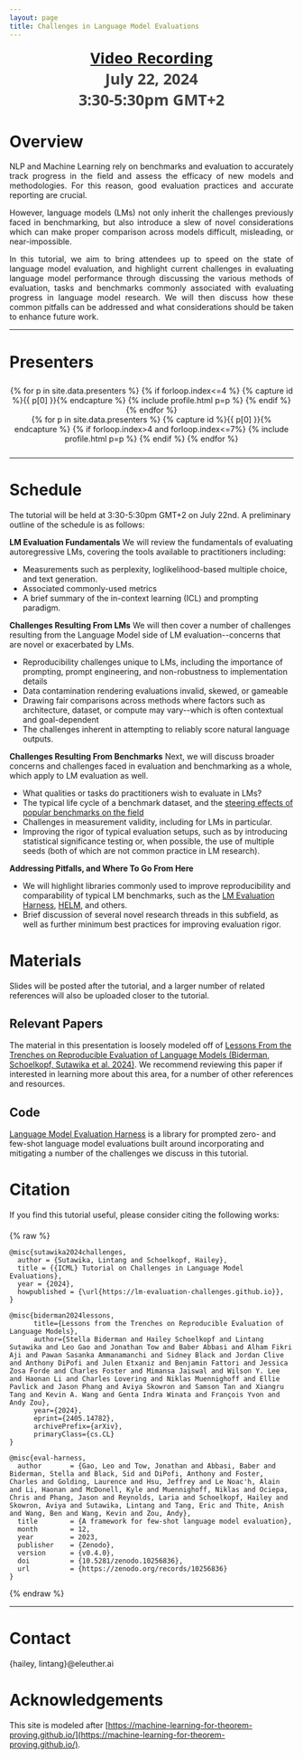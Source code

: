 ```yaml
---
layout: page
title: Challenges in Language Model Evaluations
---
```

<head>
  <link rel="icon" type="image/svg+xml" href="./img/ICML-logo.svg">
</head>
<div class="venue" style="font-size: 27px; display: block; font-family: 'Open Sans', 'Helvetica Neue', Helvetica, Arial, sans-serif; font-weight: 300; color: #404040; text-align: center;">
  <a target="_blank" href="https://icml.cc/virtual/2024/tutorial/35227"><strong>Video Recording</strong></a>
  <br>
  <strong>July 22, 2024<br>3:30-5:30pm GMT+2</strong>
</div>



<div class="sharethis-inline-share-buttons"></div>
<meta name="thumbnail" content="./img/ICML-logo.svg" />


# Overview

<div class="venue" style="text-align: justify;">
NLP and Machine Learning rely on benchmarks and evaluation to accurately track progress in the field and assess the efficacy of new models and methodologies. For this reason, good evaluation practices and accurate reporting are crucial. 

However, language models (LMs) not only inherit the challenges previously faced in benchmarking, but also introduce a slew of novel considerations which can make proper comparison across models difficult, misleading, or near-impossible. 

In this tutorial, we aim to bring attendees up to speed on the state of language model evaluation, and highlight current challenges in evaluating language model performance through discussing the various methods of evaluation, tasks and benchmarks commonly associated with evaluating progress in language model research. We will then discuss how these common pitfalls can be addressed and what considerations should be taken to enhance future work. 
</div>
<hr>


# Presenters
<div class="custom-container">
<div align="center" class="container" style="margin-top: 25px;margin-bottom: 25px;">
  <div class="row">
    {% for p in site.data.presenters %}
    {% if forloop.index<=4 %}
    {% capture id %}{{ p[0] }}{% endcapture %}
    {% include profile.html p=p %}
    {% endif %}
    {% endfor %}
  </div>
  <div class="row">
    {% for p in site.data.presenters %}
    {% capture id %}{{ p[0] }}{% endcapture %}
    {% if forloop.index>4 and forloop.index<=7%}
    {% include profile.html p=p %}
    {% endif %}
    {% endfor %}
  </div>
</div>
</div>
<hr>

<!-- # Panelists
<div class="container" style="margin-top: 20px;margin-bottom: 0px;">
  <div class="row">
    {% for p in site.data.panelists %}
    {% if forloop.index<=5 %}
    {% capture id %}{{ p[0] }}{% endcapture %}
    {% include profile.html p=p %}
    {% endif %}
    {% endfor %}
  </div>
  <div class="row">
    {% for p in site.data.panelists %}
    {% capture id %}{{ p[0] }}{% endcapture %}
    {% if forloop.index>5 and forloop.index<=10%}
    {% include profile.html p=p %}
    {% endif %}
    {% endfor %}
  </div>
  <div class="row">
    {% for p in site.data.panelists %}
    {% capture id %}{{ p[0] }}{% endcapture %}
    {% if forloop.index>10%}
    {% include profile.html p=p %}
    {% endif %}
    {% endfor %}
  </div>
</div>
<hr> -->

# Schedule

The tutorial will be held at 3:30-5:30pm GMT+2 on July 22nd. A preliminary outline of the schedule is as follows:

**LM Evaluation Fundamentals**
We will review the fundamentals of evaluating autoregressive LMs, covering the tools available to practitioners including: 
- Measurements such as perplexity, loglikelihood-based multiple choice, and text generation.
- Associated commonly-used metrics 
- A brief summary of the in-context learning (ICL) and prompting paradigm.

**Challenges Resulting From LMs**
We will then cover a number of challenges resulting from the Language Model side of LM evaluation--concerns that are novel or exacerbated by LMs.
- Reproducibility challenges unique to LMs, including the importance of prompting, prompt engineering, and non-robustness to implementation details
- Data contamination rendering evaluations invalid, skewed, or gameable
- Drawing fair comparisons across methods where factors such as architecture, dataset, or compute may vary--which is often contextual and goal-dependent
- The challenges inherent in attempting to reliably score natural language outputs. 

**Challenges Resulting From Benchmarks**
Next, we will discuss broader concerns and challenges faced in evaluation and benchmarking as a whole, which apply to LM evaluation as well.
- What qualities or tasks do practitioners wish to evaluate in LMs?
- The typical life cycle of a benchmark dataset, and the [steering effects of popular benchmarks on the field](https://arxiv.org/abs/2107.07002)
- Challenges in measurement validity, including for LMs in particular.
- Improving the rigor of typical evaluation setups, such as by introducing statistical significance testing or, when possible, the use of multiple seeds (both of which are not common practice in LM research).

**Addressing Pitfalls, and Where To Go From Here**
- We will highlight libraries commonly used to improve reproducibility and comparability of typical LM benchmarks, such as the [LM Evaluation Harness](https://github.com/EleutherAI/lm-evaluation-harness), [HELM](https://github.com/stanford-crfm/helm), and others.
- Brief discussion of several novel research threads in this subfield, as well as further minimum best practices for improving evaluation rigor.

# Materials

Slides will be posted after the tutorial, and a larger number of related references will also be uploaded closer to the tutorial.

## Relevant Papers

The material in this presentation is loosely modeled off of [Lessons From the Trenches on Reproducible Evaluation of Language Models (Biderman, Schoelkopf, Sutawika et al. 2024)](https://arxiv.org/abs/2405.14782). We recommend reviewing this paper if interested in learning more about this area, for a number of other references and resources.

## Code

[Language Model Evaluation Harness](https://github.com/EleutherAI/lm-evaluation-harness) is a library for prompted zero- and few-shot language model evaluations built around incorporating and mitigating a number of the challenges we discuss in this tutorial.


# Citation

<p>If you find this tutorial useful, please consider citing the following works:</p>
<div class="container" style="margin-top: 20px;margin-bottom: 0px;">
{% raw %}
<pre><code>@misc{sutawika2024challenges,
  author = {Sutawika, Lintang and Schoelkopf, Hailey},
  title = {{ICML} Tutorial on Challenges in Language Model Evaluations},
  year = {2024},
  howpublished = {\url{https://lm-evaluation-challenges.github.io}},
}</code></pre>

<pre><code>@misc{biderman2024lessons,
      title={Lessons from the Trenches on Reproducible Evaluation of Language Models}, 
      author={Stella Biderman and Hailey Schoelkopf and Lintang Sutawika and Leo Gao and Jonathan Tow and Baber Abbasi and Alham Fikri Aji and Pawan Sasanka Ammanamanchi and Sidney Black and Jordan Clive and Anthony DiPofi and Julen Etxaniz and Benjamin Fattori and Jessica Zosa Forde and Charles Foster and Mimansa Jaiswal and Wilson Y. Lee and Haonan Li and Charles Lovering and Niklas Muennighoff and Ellie Pavlick and Jason Phang and Aviya Skowron and Samson Tan and Xiangru Tang and Kevin A. Wang and Genta Indra Winata and François Yvon and Andy Zou},
      year={2024},
      eprint={2405.14782},
      archivePrefix={arXiv},
      primaryClass={cs.CL}
}</code></pre>

<pre><code>@misc{eval-harness,
  author       = {Gao, Leo and Tow, Jonathan and Abbasi, Baber and Biderman, Stella and Black, Sid and DiPofi, Anthony and Foster, Charles and Golding, Laurence and Hsu, Jeffrey and Le Noac'h, Alain and Li, Haonan and McDonell, Kyle and Muennighoff, Niklas and Ociepa, Chris and Phang, Jason and Reynolds, Laria and Schoelkopf, Hailey and Skowron, Aviya and Sutawika, Lintang and Tang, Eric and Thite, Anish and Wang, Ben and Wang, Kevin and Zou, Andy},
  title        = {A framework for few-shot language model evaluation},
  month        = 12,
  year         = 2023,
  publisher    = {Zenodo},
  version      = {v0.4.0},
  doi          = {10.5281/zenodo.10256836},
  url          = {https://zenodo.org/records/10256836}
}</code></pre>
{% endraw %}
</div>
<hr>

# Contact

{hailey, lintang}@eleuther.ai

# Acknowledgements

This site is modeled after [https://machine-learning-for-theorem-proving.github.io/](https://machine-learning-for-theorem-proving.github.io/).
